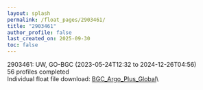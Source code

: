 ```yaml
---
layout: splash
permalink: /float_pages/2903461/
title: "2903461"
author_profile: false
last_created_on: 2025-09-30
toc: false
---
```

 
2903461: UW, GO-BGC (2023-05-24T12:32 to 2024-12-26T04:56)\
56 profiles completed\
Individual float file download: [BGC_Argo_Plus_Global](https://ftp.soest.hawaii.edu/bgc_argo_plus/Individual_Floats/outliers_removed/2903461_Sprof_processed.nc)\
